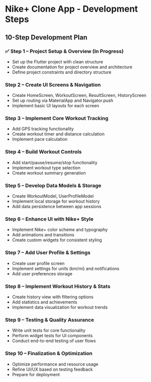 # Nike+ Clone App - Development Steps

## 10-Step Development Plan

### ✅ Step 1 – Project Setup & Overview (In Progress)
- Set up the Flutter project with clean structure
- Create documentation for project overview and architecture
- Define project constraints and directory structure

### Step 2 – Create UI Screens & Navigation
- Create HomeScreen, WorkoutScreen, ResultScreen, HistoryScreen
- Set up routing via MaterialApp and Navigator.push
- Implement basic UI layouts for each screen

### Step 3 – Implement Core Workout Tracking
- Add GPS tracking functionality
- Create workout timer and distance calculation
- Implement pace calculation

### Step 4 – Build Workout Controls
- Add start/pause/resume/stop functionality
- Implement workout type selection
- Create workout summary generation

### Step 5 – Develop Data Models & Storage
- Create WorkoutModel, UserProfileModel
- Implement local storage for workout history
- Add data persistence between app sessions

### Step 6 – Enhance UI with Nike+ Style
- Implement Nike+ color scheme and typography
- Add animations and transitions
- Create custom widgets for consistent styling

### Step 7 – Add User Profile & Settings
- Create user profile screen
- Implement settings for units (km/mi) and notifications
- Add user preferences storage

### Step 8 – Implement Workout History & Stats
- Create history view with filtering options
- Add statistics and achievements
- Implement data visualization for workout trends

### Step 9 – Testing & Quality Assurance
- Write unit tests for core functionality
- Perform widget tests for UI components
- Conduct end-to-end testing of user flows

### Step 10 – Finalization & Optimization
- Optimize performance and resource usage
- Refine UI/UX based on testing feedback
- Prepare for deployment
